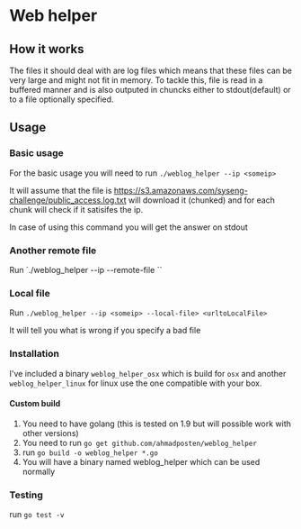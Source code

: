 # Web helper

## How it works
The files it should deal with are log files which means that these files can be very large and might not fit in memory.
To tackle this, file is read in a buffered manner and is also outputed in chuncks either to stdout(default) or to a file optionally specified.

## Usage

### Basic usage

For the basic usage you will need to run
`./weblog_helper --ip <someip>`

It will assume that the file is https://s3.amazonaws.com/syseng-challenge/public_access.log.txt
will download it (chunked) and for each chunk will check if it satisifes the ip.

In case of using this command you will get the answer on stdout


### Another remote file

Run `./weblog_helper --ip <someip> --remote-file <urlToRemoteFile>``

### Local file
Run `./weblog_helper --ip <someip> --local-file> <urltoLocalFile>`

It will tell you what is wrong if you specify a bad file

### Installation
I've included a binary `weblog_helper_osx` which is build for `osx` and another `weblog_helper_linux` for linux
use the one compatible with your box.

#### Custom build
1. You need to have golang (this is tested on 1.9 but will possible work with other versions)
1. You need to run `go get github.com/ahmadposten/weblog_helper`
1. run `go build -o weblog_helper *.go`
1. You will have a binary named weblog_helper which can be used normally

### Testing
run `go test -v`
